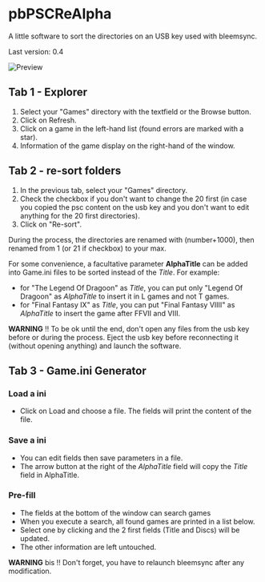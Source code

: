 # pbPSCReAlpha

A little software to sort the directories on an USB key used with bleemsync.

Last version: 0.4

![Preview](https://i.imgur.com/pvrsqh9.png)

## Tab 1 - Explorer

1. Select your "Games" directory with the textfield or the Browse button.
2. Click on Refresh.
3. Click on a game in the left-hand list (found errors are marked with a star).
4. Information of the game display on the right-hand of the window.

## Tab 2 - re-sort folders

1. In the previous tab, select your "Games" directory.
2. Check the checkbox if you don't want to change the 20 first (in case you copied the psc content on the usb key and you don't want to edit anything for the 20 first directories).
3. Click on "Re-sort".

During the process, the directories are renamed with (number+1000), then renamed from 1 (or 21 if checkbox) to your max.

For some convenience, a facultative parameter **AlphaTitle** can be added into Game.ini files to be sorted instead of the *Title*.
For example:
* for "The Legend Of Dragoon" as *Title*, you can put only "Legend Of Dragoon" as *AlphaTitle* to insert it in L games and not T games.
* for "Final Fantasy IX" as *Title*, you can put "Final Fantasy VIIII" as *AlphaTitle* to insert the game after FFVII and VIII.

**WARNING** !! To be ok until the end, don't open any files from the usb key before or during the process.
Eject the usb key before reconnecting it (without opening anything) and launch the software.


## Tab 3 - Game.ini Generator

### Load a ini
* Click on Load and choose a file. The fields will print the content of the file.

### Save a ini
* You can edit fields then save parameters in a file.
* The arrow button at the right of the *AlphaTitle* field will copy the *Title* field in AlphaTitle.

### Pre-fill

* The fields at the bottom of the window can search games
* When you execute a search, all found games are printed in a list below.
* Select one by clicking and the 2 first fields (Title and Discs) will be updated.
* The other information are left untouched.

**WARNING** bis !! Don't forget, you have to relaunch bleemsync after any modification.
